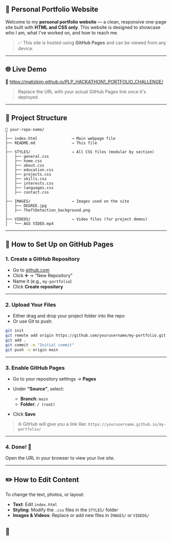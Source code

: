 ## 💼 Personal Portfolio Website

Welcome to my **personal portfolio website** — a clean, responsive one-page site built with **HTML and CSS only**. This website is designed to showcase who I am, what I’ve worked on, and how to reach me.

> ✅ This site is hosted using **GitHub Pages** and can be viewed from any device.

---

## 🌐 Live Demo

📌 https://matizkim.github.io/PLP_HACKATHON1_PORTFOLIO_CHALLENGE/

> Replace the URL with your actual GitHub Pages link once it's deployed.

---

## 📁 Project Structure

```
📁 your-repo-name/
│
├── index.html               → Main webpage file
├── README.md                → This file
│
├── STYLES/                  → All CSS files (modular by section)
│   ├── general.css
│   ├── home.css
│   ├── about.css
│   ├── education.css
│   ├── projects.css
│   ├── skills.css
│   ├── interests.css
│   ├── languages.css
│   ├── contact.css
│
├── IMAGES/                  → Images used on the site
│   ├── DEGREE.jpg
│   ├── TheftDetection_background.png
│
├── VIDEOS/                  → Video files (for project demos)
│   └── AGS VIDEO.mp4
```

---

## 🚀 How to Set Up on GitHub Pages

### 1. **Create a GitHub Repository**

* Go to [github.com](https://github.com)
* Click ➕ → "New Repository"
* Name it (e.g., `my-portfolio`)
* Click **Create repository**

---

### 2. **Upload Your Files**

* Either drag and drop your project folder into the repo
* Or use Git to push:

```bash
git init
git remote add origin https://github.com/yourusername/my-portfolio.git
git add .
git commit -m "Initial commit"
git push -u origin main
```

---

### 3. **Enable GitHub Pages**

* Go to your repository settings → **Pages**
* Under **“Source”**, select:

  * **Branch**: `main`
  * **Folder**: `/ (root)`
* Click **Save**

> 🌐 GitHub will give you a link like:
> `https://yourusername.github.io/my-portfolio/`

---

### 4. **Done!** 🎉

Open the URL in your browser to view your live site.

---

## ✏️ How to Edit Content

To change the text, photos, or layout:

* **Text**: Edit `index.html`
* **Styling**: Modify the `.css` files in the `STYLES/` folder
* **Images & Videos**: Replace or add new files in `IMAGES/` or `VIDEOS/`


## 📄
